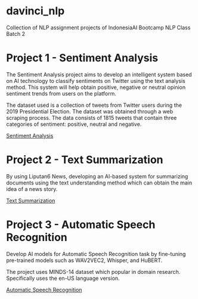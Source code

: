 # davinci_nlp
Collection of NLP assignment projects of IndonesiaAI Bootcamp NLP Class Batch 2


# Project 1 - Sentiment Analysis
The Sentiment Analysis project aims to develop an intelligent system based on AI technology to classify sentiments on Twitter using the text analysis method. This system will help obtain positive, negative or neutral opinion sentiment trends from users on the platform.

The dataset used is a collection of tweets from Twitter users during the 2019 Presidential Election. The dataset was obtained through a web scraping process. The data consists of 1815 tweets that contain three categories of sentiment: positive, neutral and negative.

[Sentiment Analysis](https://github.com/saa23/davinci_nlp/tree/master/project1-sentiment_analysis_tweet)

# Project 2 - Text Summarization
By using Liputan6 News, developing an AI-based system for summarizing documents using the text understanding method which can obtain the main idea of a news story.

[Text Summarization](https://github.com/saa23/davinci_nlp/tree/master/project2-summarizing_liputan6_news)

# Project 3 - Automatic Speech Recognition
Develop AI models for Automatic Speech Recognition task by fine-tuning pre-trained models such as WAV2VEC2, Whisper, and HuBERT.

The project uses MINDS-14 dataset which popular in domain research. Specifically uses the en-US language version.

[Automatic Speech Recognition](https://github.com/saa23/davinci_nlp/tree/master/project3-speech_recognition_minds14)

